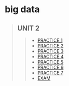 # big data


 >## UNIT 2
>> * [PRACTICE 1 ](https://github.com/uliomar87/DatosMasivos/blob/unit2/practices/practice1/practice1.scala)
>> * [PRACTICE 2 ](https://github.com/uliomar87/DatosMasivos/blob/unit2/practices/practice1/Practice2/DecisionTreeClassifier.scala)
>> * [PRACTICE 3 ](https://github.com/uliomar87/DatosMasivos/blob/unit2/practices/practice1/practice3/practice3.scala)
>> * [PRACTICE 4 ](https://github.com/uliomar87/DatosMasivos/blob/unit2/practices/practice1/practice4/Practice4.md)
>> * [PRACTICE 5 ](https://github.com/uliomar87/DatosMasivos/tree/unit2/practices/practice1/Practice5)
>> * [PRACTICE 6 ](https://github.com/uliomar87/DatosMasivos/blob/unit2/practices/practice1/practice6/practice6.md)
>> * [PRACTICE 7 ]()
>> * [EXAM ](https://github.com/uliomar87/DatosMasivos/blob/unit2/exam/exam.md)
